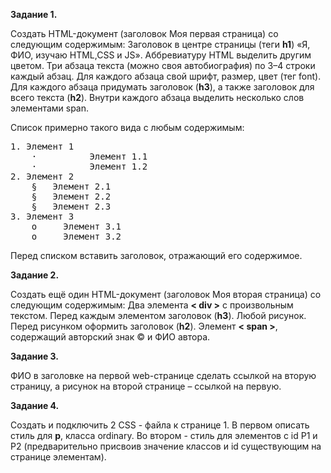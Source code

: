 <strong>Задание 1.</strong>

Создать HTML-документ (заголовок Моя первая страница) со следующим содержимым:
Заголовок в центре страницы (теги <strong>h1</strong>) «Я, ФИО, изучаю HTML,CSS и JS». Аббревиатуру 
HTML выделить другим цветом. Три абзаца текста (можно своя автобиография) по 3–4 
строки каждый абзац. Для каждого абзаца свой шрифт, размер, цвет (тег font). 
Для каждого абзаца придумать заголовок (<strong>h3</strong>), а также заголовок 
для всего текста (<strong>h2</strong>). Внутри каждого абзаца выделить несколько слов 
элементами span.

Список примерно такого вида с любым содержимым:
<pre>1. Элемент 1
    ·          Элемент 1.1
    ·          Элемент 1.2
2. Элемент 2
    §   Элемент 2.1
    §   Элемент 2.2
    §   Элемент 2.3
3. Элемент 3
    o	  Элемент 3.1
    o	  Элемент 3.2</pre>
Перед списком вставить заголовок, отражающий его содержимое.

<strong>Задание 2.</strong>

Создать ещё один HTML-документ (заголовок Моя вторая страница) со следующим содержимым: 
Два элемента </pre><strong>< div ></strong></pre> с произвольным текстом. Перед каждым элементом заголовок (<strong>h3</strong>). 
Любой рисунок. Перед рисунком оформить заголовок (<strong>h2</strong>).
Элемент </pre><strong>< span ></strong></pre>, содержащий авторский знак © и ФИО автора.

<strong>Задание 3.</strong>

ФИО в заголовке на первой web-странице сделать ссылкой на вторую страницу, 
а рисунок на второй странице – ссылкой на первую.

<strong>Задание 4.</strong>

Создать и подключить 2 CSS - файла к странице 1. В первом описать стиль для <strong>p</strong>, 
класса ordinary. Во втором - стиль для элементов с id P1 и P2 
(предварительно присвоив значение классов и id существующим на странице элементам).
